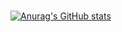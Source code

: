 <h1></h1>

[![Anurag's GitHub stats](https://github-readme-stats.vercel.app/api?username=coolcoder93&count_private=true)](https://github.com/anuraghazra/github-readme-stats)

<!--
**coolcoder93/coolcoder93** is a ✨ _special_ ✨ repository because its `README.md` (this file) appears on your GitHub profile.

Here are some ideas to get you started:

- 🔭 I’m currently working on ...
- 🌱 I’m currently learning ...
- 👯 I’m looking to collaborate on ...
- 🤔 I’m looking for help with ...
- 💬 Ask me about ...
- 📫 How to reach me: ...
- 😄 Pronouns: ...
- ⚡ Fun fact: ...
-->
